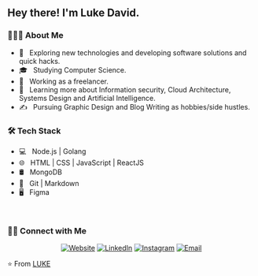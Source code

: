 <h2> Hey there! I'm Luke David.</h2>

<h3> 👨🏻‍💻 About Me </h3>

- 🤔 &nbsp; Exploring new technologies and developing software solutions and quick hacks.
- 🎓 &nbsp; Studying Computer Science.
- 💼 &nbsp; Working as a freelancer.
- 🌱 &nbsp; Learning more about Information security, Cloud Architecture, Systems Design and Artificial Intelligence.
- ✍️ &nbsp; Pursuing Graphic Design and Blog Writing as hobbies/side hustles.

<h3>🛠 Tech Stack</h3>

- 💻 &nbsp; Node.js | Golang
- 🌐 &nbsp; HTML | CSS | JavaScript  | ReactJS 
- 🛢 &nbsp; MongoDB
- 🔧 &nbsp; Git | Markdown 
- 🖥 &nbsp; Figma

<br/>

<!--[![ GitHub Stats](https://github-readme-stats.vercel.app/api?username=lucadavid075&show_icons=true)](https://github.com/lucadavid075)-->

<h3> 🤝🏻 Connect with Me </h3>

<p align="center">
<a href="https://lucadavid075.github.io/"><img alt="Website" src="https://img.shields.io/badge/Website-lucadavid075.github.io-green?style=flat-square&logo=google-chrome"></a>
<a href="https://www.linkedin.com/in/lucadavid075/"><img alt="LinkedIn" src="https://img.shields.io/badge/LinkedIn-lucadavid075-blue?style=flat-square&logo=linkedin"></a>
<a href="https://www.instagram.com/lucadavid075/"><img alt="Instagram" src="https://img.shields.io/badge/Instagram-lucadavid075-blue?style=flat-square&logo=instagram"></a>
<a href="mailto:daiveedlucas049@gmail.com"><img alt="Email" src="https://img.shields.io/badge/Email-daiveedlucas049@gmail.com-blue?style=flat-square&logo=gmail"></a>
</p>

⭐️ From [LUKE](https://github.com/lucadavid075)
